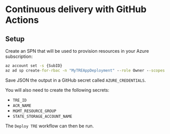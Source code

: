 # Continuous delivery with GitHub Actions

## Setup

Create an SPN that will be used to provision resources in your Azure subscription:

```cmd
az account set -s {SubID}
az ad sp create-for-rbac -n "MyTREAppDeployment" --role Owner --scopes /subscriptions/{SubID} --sdk-auth
```

Save JSON the output in a GitHub secret called `AZURE_CREDENTIALS`.

You will also need to create the following secrets:

- `TRE_ID`
- `ACR_NAME`
- `MGMT_RESOURCE_GROUP`
- `STATE_STORAGE_ACCOUNT_NAME`

The `Deploy TRE` workflow can then be run.
